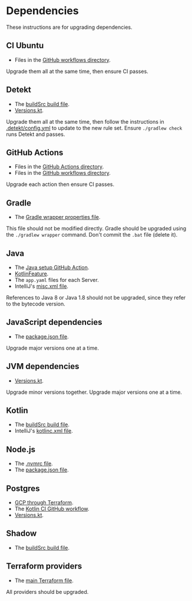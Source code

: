 # Dependencies

These instructions are for upgrading dependencies.

## CI Ubuntu

- Files in the [GitHub workflows directory](/.github/workflows).

Upgrade them all at the same time, then ensure CI passes.

## Detekt

- The [buildSrc build file](/buildSrc/build.gradle.kts).
- [Versions.kt](/buildSrc/src/main/kotlin/limber/gradle/Versions.kt).

Upgrade them all at the same time,
then follow the instructions in [.detekt/config.yml](/.detekt/config.yml)
to update to the new rule set.
Ensure `./gradlew check` runs Detekt and passes.

## GitHub Actions

- Files in the [GitHub Actions directory](/.github/actions).
- Files in the [GitHub workflows directory](/.github/workflows).

Upgrade each action then ensure CI passes.

## Gradle

- The [Gradle wrapper properties file](/gradle/wrapper/gradle-wrapper.properties).

This file should not be modified directly.
Gradle should be upgraded using the `./gradlew wrapper` command.
Don't commit the `.bat` file (delete it).

## Java

- The [Java setup GitHub Action](/.github/actions/set-up-java/action.yaml).
- [KotlinFeature](/buildSrc/src/main/kotlin/limber/gradle/plugin/feature/KotlinFeature.kt).
- The `app.yaml` files for each Server.
- IntelliJ's [misc.xml file](/.idea/misc.xml).

References to Java 8 or Java 1.8 should not be upgraded,
since they refer to the bytecode version.

## JavaScript dependencies

- The [package.json file](/web/package.json).

Upgrade major versions one at a time.

## JVM dependencies

- [Versions.kt](/buildSrc/src/main/kotlin/limber/gradle/Versions.kt).

Upgrade minor versions together.
Upgrade major versions one at a time.

## Kotlin

- The [buildSrc build file](/buildSrc/build.gradle.kts).
- IntelliJ's [kotlinc.xml file](/.idea/kotlinc.xml).

## Node.js

- The [.nvmrc file](/web/.nvmrc).
- The [package.json file](/web/package.json).

## Postgres

- [GCP through Terraform](/infrastructure/terraform/sql.tf).
- The [Kotlin CI GitHub workflow](/.github/workflows/kotlin.yaml).
- [Versions.kt](/buildSrc/src/main/kotlin/limber/gradle/Versions.kt).

## Shadow

- The [buildSrc build file](/buildSrc/build.gradle.kts).

## Terraform providers

- The [main Terraform file](/infrastructure/terraform/main.tf).

All providers should be upgraded.
